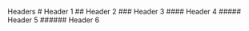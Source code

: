 Headers		# Header 1
		## Header 2
		### Header 3
		#### Header 4
		##### Header 5
		###### Header 6
